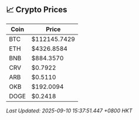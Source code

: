 ## 📈 Crypto Prices

| Coin | Price |
| ---- | ----- |
| BTC | $112145.7429 |
| ETH | $4326.8584 |
| BNB | $884.3570 |
| CRV | $0.7922 |
| ARB | $0.5110 |
| OKB | $192.0094 |
| DOGE | $0.2418 |

_Last Updated: 2025-09-10 15:37:51.447 +0800 HKT_